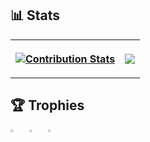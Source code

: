 
<!--
**zk497/zk497** is a ✨ _special_ ✨ repository because its `README.md` (this file) appears on your GitHub profile.

Here are some ideas to get you started:

- 🔭 I’m currently working on ...
- 🌱 I’m currently learning ...
- 👯 I’m looking to collaborate on ...
- 🤔 I’m looking for help with ...
- 💬 Ask me about ...
- 📫 How to reach me: ...
- 😄 Pronouns: ...
- ⚡ Fun fact: ...
![GitHub Stats](https://github-readme-stats.vercel.app/api?username=zk497&count_private=true&show_icons=true&theme=vision-friendly-dark)

[![trophy](https://github-profile-trophy.vercel.app/?username=zk497&title=Commits)](https://github.com/zk497/github-profile-trophy)

<a href="https://fyp-2021-61ceb.web.app/#/">Final Year Project (2021)</a>

## 📊 Github Contribution Animation
![Snake animation](https://github.com/zk497/zk497/blob/output/github-contribution-grid-snake.svg)

-->
## 📊 Stats

<table>
<tr>
<th>

[![Contribution Stats](https://github-contribution-stats.vercel.app/api/?username=zk497)](https://github.com/LordDashMe/github-contribution-stats/)

</th>
<th>
<a href="http://www.github.com/zk497"><img src="https://github-readme-streak-stats.herokuapp.com?user=zk497&theme=nightowl&date_format=j%20M%5B%20Y%5D&border=DD0000&fire=DD0000&ring=DDDDDD&currStreakNum=DDDADA)](https://git.io/streak-stats" /> </a>
</th>
</tr>
</table>

## 🏆 Trophies

<div style="display: flex; flex-wrap: wrap;">
  <a href="https://github.com/zk497/github-profile-trophy" style="margin-right: 10px;">
    <img src="https://github-profile-trophy.vercel.app/?username=zk497&title=PullRequest" style="width: 33%;"/>
  </a>
  <a href="https://github.com/zk497/github-profile-trophy" style="margin-right: 10px;">
    <img src="https://github-profile-trophy.vercel.app/?username=zk497&title=Commits" style="width: 33%;"/>
  </a>
  <a href="https://github.com/zk497/github-profile-trophy">
    <img src="https://github-profile-trophy.vercel.app/?username=zk497&title=Issues" style="width: 33%;"/>
  </a>
</div>







